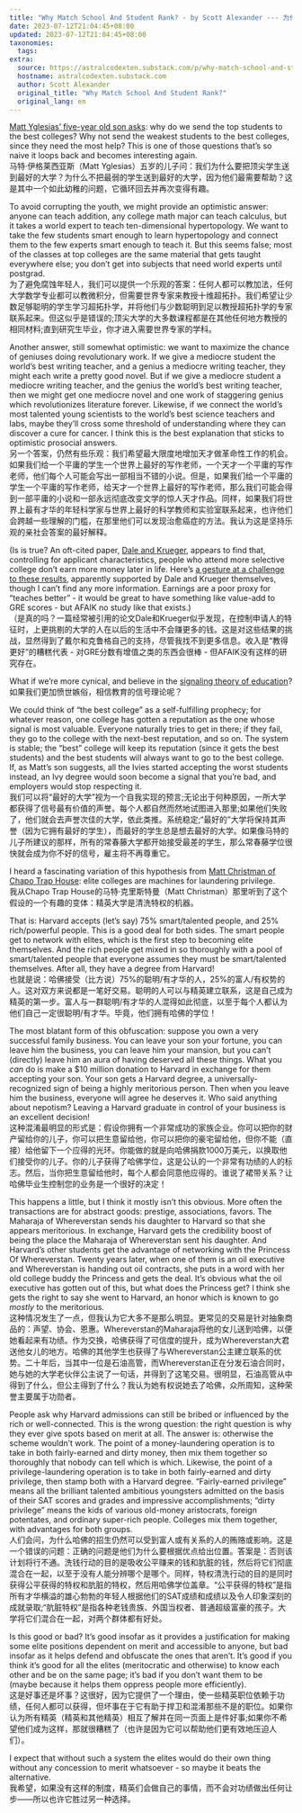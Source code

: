 ```yaml
---
title: "Why Match School And Student Rank? - by Scott Alexander --- 为什么要匹配学校和学生的排名？- 斯科特·亚历山大"
date: 2023-07-12T21:04:45+08:00
updated: 2023-07-12T21:04:45+08:00
taxonomies:
  tags: 
extra:
  source: https://astralcodexten.substack.com/p/why-match-school-and-student-rank
  hostname: astralcodexten.substack.com
  author: Scott Alexander
  original_title: "Why Match School And Student Rank?"
  original_lang: en
---
```

[Matt Yglesias’ five-year old son asks](https://www.slowboring.com/p/19-thoughts-on-affirmative-action): why do we send the top students to the best colleges? Why not send the weakest students to the best colleges, since they need the most help? This is one of those questions that’s so naive it loops back and becomes interesting again.  
马特·伊格莱西亚斯（Matt Yglesias）五岁的儿子问：我们为什么要把顶尖学生送到最好的大学？为什么不把最弱的学生送到最好的大学，因为他们最需要帮助？这是其中一个如此幼稚的问题，它循环回去并再次变得有趣。

To avoid corrupting the youth, we might provide an optimistic answer: anyone can teach addition, any college math major can teach calculus, but it takes a world expert to teach ten-dimensional hypertopology. We want to take the few students smart enough to learn hypertopology and connect them to the few experts smart enough to teach it. But this seems false; most of the classes at top colleges are the same material that gets taught everywhere else; you don’t get into subjects that need world experts until postgrad.  
为了避免腐蚀年轻人，我们可以提供一个乐观的答案：任何人都可以教加法，任何大学数学专业都可以教微积分，但需要世界专家来教授十维超拓扑。我们希望让少数足够聪明的学生学习超拓扑学，并将他们与少数聪明到足以教授超拓扑学的专家联系起来。但这似乎是错误的;顶尖大学的大多数课程都是在其他任何地方教授的相同材料;直到研究生毕业，你才进入需要世界专家的学科。

Another answer, still somewhat optimistic: we want to maximize the chance of geniuses doing revolutionary work. If we give a mediocre student the world’s best writing teacher, and a genius a mediocre writing teacher, they might each write a pretty good novel. But if we give a mediocre student a mediocre writing teacher, and the genius the world’s best writing teacher, then we might get one mediocre novel and one work of staggering genius which revolutionizes literature forever. Likewise, if we connect the world’s most talented young scientists to the world’s best science teachers and labs, maybe they’ll cross some threshold of understanding where they can discover a cure for cancer. I think this is the best explanation that sticks to optimistic prosocial answers.  
另一个答案，仍然有些乐观：我们希望最大限度地增加天才做革命性工作的机会。如果我们给一个平庸的学生一个世界上最好的写作老师，一个天才一个平庸的写作老师，他们每个人可能会写出一部相当不错的小说。但是，如果我们给一个平庸的学生一个平庸的写作老师，给天才一个世界上最好的写作老师，那么我们可能会得到一部平庸的小说和一部永远彻底改变文学的惊人天才作品。同样，如果我们将世界上最有才华的年轻科学家与世界上最好的科学教师和实验室联系起来，也许他们会跨越一些理解的门槛，在那里他们可以发现治愈癌症的方法。我认为这是坚持乐观的亲社会答案的最好解释。

(Is is true? An oft-cited paper, [Dale and Krueger](https://www.nber.org/papers/w17159), appears to find that, controlling for applicant characteristics, people who attend more selective college don’t earn more money later in life. Here’s [a gesture at a challenge to these results](https://www.washingtonpost.com/education/2022/02/27/colleges-admissions-selective-schools/), apparently supported by Dale and Krueger themselves, though I can’t find any more information. Earnings are a poor proxy for “teaches better” - it would be great to have something like value-add to GRE scores - but AFAIK no study like that exists.)  
（是真的吗？一篇经常被引用的论文Dale和Krueger似乎发现，在控制申请人的特征时，上更挑剔的大学的人在以后的生活中不会赚更多的钱。这是对这些结果的挑战，显然得到了戴尔和克鲁格自己的支持，尽管我找不到更多信息。收入是“教得更好”的糟糕代表 - 对GRE分数有增值之类的东西会很棒 - 但AFAIK没有这样的研究存在。

What if we’re more cynical, and believe in the [signaling theory of education](https://www.hepi.ac.uk/2021/10/19/why-higher-education-should-take-the-signalling-critique-seriously-and-what-that-might-look-like/)?  
如果我们更加愤世嫉俗，相信教育的信号理论呢？

We could think of “the best college” as a self-fulfilling prophecy; for whatever reason, one college has gotten a reputation as the one whose signal is most valuable. Everyone naturally tries to get in there; if they fail, they go to the college with the next-best reputation, and so on. The system is stable; the “best” college will keep its reputation (since it gets the best students) and the best students will always want to go to the best college. If, as Matt’s son suggests, all the Ivies started accepting the worst students instead, an Ivy degree would soon become a signal that you’re bad, and employers would stop respecting it.  
我们可以将“最好的大学”视为一个自我实现的预言;无论出于何种原因，一所大学都获得了信号最有价值的声誉。每个人都自然而然地试图进入那里;如果他们失败了，他们就会去声誉次佳的大学，依此类推。系统稳定;“最好的”大学将保持其声誉（因为它拥有最好的学生），而最好的学生总是想去最好的大学。如果像马特的儿子所建议的那样，所有的常春藤大学都开始接受最差的学生，那么常春藤学位很快就会成为你不好的信号，雇主将不再尊重它。

I heard a fascinating variation of this hypothesis from [Matt Christman of Chapo Trap House](https://medium.com/@matthewjwatson/the-dirtbag-left-at-harvard-an-interview-with-chapo-trap-house-e5fca62780dc): elite colleges are machines for laundering privilege.  
我从Chapo Trap House的马特·克里斯特曼（Matt Christman）那里听到了这个假设的一个有趣的变体：精英大学是清洗特权的机器。

That is: Harvard accepts (let’s say) 75% smart/talented people, and 25% rich/powerful people. This is a good deal for both sides. The smart people get to network with elites, which is the first step to becoming elite themselves. And the rich people get mixed in so thoroughly with a pool of smart/talented people that everyone assumes they must be smart/talented themselves. After all, they have a degree from Harvard!  
也就是说：哈佛接受（比方说）75%的聪明/有才华的人，25%的富人/有权势的人。这对双方来说都是一笔好交易。聪明的人可以与精英建立联系，这是自己成为精英的第一步。富人与一群聪明/有才华的人混得如此彻底，以至于每个人都认为他们自己一定很聪明/有才华。毕竟，他们拥有哈佛的学位！

The most blatant form of this obfuscation: suppose you own a very successful family business. You can leave your son your fortune, you can leave him the business, you can leave him your mansion, but you can’t (directly) leave him an aura of having deserved all these things. What you *can* do is make a $10 million donation to Harvard in exchange for them accepting your son. Your son gets a Harvard degree, a universally-recognized sign of being a highly meritorious person. Then when you leave him the business, everyone will agree he deserves it. Who said anything about nepotism? Leaving a Harvard graduate in control of your business is an excellent decision!  
这种混淆最明显的形式是：假设你拥有一个非常成功的家族企业。你可以把你的财产留给你的儿子，你可以把生意留给他，你可以把你的豪宅留给他，但你不能（直接）给他留下一个应得的光环。你能做的就是向哈佛捐款1000万美元，以换取他们接受你的儿子。你的儿子获得了哈佛学位，这是公认的一个非常有功绩的人的标志。然后，当你把生意留给他时，每个人都会同意他应得的。谁说了裙带关系？让哈佛毕业生控制您的业务是一个很好的决定！

This happens a little, but I think it mostly isn’t this obvious. More often the transactions are for abstract goods: prestige, associations, favors. The Maharaja of Whereverstan sends his daughter to Harvard so that she appears meritorious. In exchange, Harvard gets the credibility boost of being the place the Maharaja of Whereverstan sent his daughter. And Harvard’s other students get the advantage of networking with the Princess Of Whereverstan. Twenty years later, when one of them is an oil executive and Whereverstan is handing out oil contracts, she puts in a word with her old college buddy the Princess and gets the deal. It’s obvious what the oil executive has gotten out of this, but what does the Princess get? I think she gets the right to say she went to Harvard, an honor which is known to go *mostly* to the meritorious.  
这种情况发生了一点，但我认为它大多不是那么明显。更常见的交易是针对抽象商品的：声望、协会、恩惠。Whereverstan的Maharaja将他的女儿送到哈佛，以便她看起来有功绩。作为交换，哈佛获得了可信度的提升，成为Whereverstan大君送他女儿的地方。哈佛的其他学生也获得了与Whereverstan公主建立联系的优势。二十年后，当其中一位是石油高管，而Whereverstan正在分发石油合同时，她与她的大学老伙伴公主说了一句话，并得到了这笔交易。很明显，石油高管从中得到了什么，但公主得到了什么？我认为她有权说她去了哈佛，众所周知，这种荣誉主要属于功勋者。

People ask why Harvard admissions can still be bribed or influenced by the rich or well-connected. This is the wrong question: the right question is why they ever give spots based on merit at all. The answer is: otherwise the scheme wouldn’t work. The point of a money-laundering operation is to take in both fairly-earned and dirty money, then mix them together so thoroughly that nobody can tell which is which. Likewise, the point of a privilege-laundering operation is to take in both fairly-earned and dirty privilege, then stamp both with a Harvard degree. “Fairly-earned privilege” means all the brilliant talented ambitious youngsters admitted on the basis of their SAT scores and grades and impressive accomplishments; “dirty privilege” means the kids of various old-money aristocrats, foreign potentates, and ordinary super-rich people. Colleges mix them together, with advantages for both groups.  
人们会问，为什么哈佛的招生仍然可以受到富人或有关系的人的贿赂或影响。这是一个错误的问题：正确的问题是他们为什么要根据优点给出位置。答案是：否则该计划将行不通。洗钱行动的目的是吸收公平赚来的钱和肮脏的钱，然后将它们彻底混合在一起，以至于没有人能分辨哪个是哪个。同样，特权清洗行动的目的是同时获得公平获得的特权和肮脏的特权，然后用哈佛学位盖章。“公平获得的特权”是指所有才华横溢的雄心勃勃的年轻人根据他们的SAT成绩和成绩以及令人印象深刻的成就录取;“肮脏特权”是指各种老钱贵族、外国当权者、普通超级富豪的孩子。大学将它们混合在一起，对两个群体都有好处。

Is this good or bad? It’s good insofar as it provides a justification for making some elite positions dependent on merit and accessible to anyone, but bad insofar as it helps defend and obfuscate the ones that aren’t. It’s good if you think it’s good for all the elites (meritocratic and otherwise) to know each other and be on the same page; it’s bad if you don’t want them to be (maybe because it helps them oppress people more efficiently).  
这是好事还是坏事？这很好，因为它提供了一个理由，使一些精英职位依赖于功绩，任何人都可以获得，但坏事在于它有助于捍卫和混淆那些不是的职位。如果你认为所有精英（精英和其他精英）相互了解并在同一页面上是件好事;如果你不希望他们成为这样，那就很糟糕了（也许是因为它可以帮助他们更有效地压迫人们）。

I expect that without such a system the elites would do their own thing without any concession to merit whatsoever - so maybe it beats the alternative.  
我希望，如果没有这样的制度，精英们会做自己的事情，而不会对功绩做出任何让步——所以也许它胜过另一种选择。

